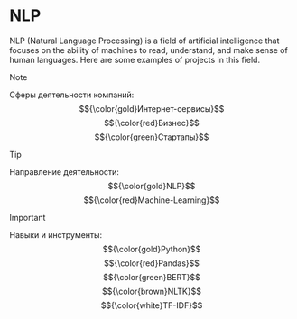 # NLP
NLP (Natural Language Processing) is a field of artificial intelligence that focuses on the ability of machines to read, understand, and make sense of human languages. Here are some examples of projects in this field.
> [!NOTE]  
> Сферы деятельности компаний: $${\color{gold}Интернет-сервисы}$$ $${\color{red}Бизнес}$$ $${\color{green}Стартапы}$$

> [!TIP]
> Направление деятельности: $${\color{gold}NLP}$$ $${\color{red}Machine-Learning}$$

> [!IMPORTANT]  
> Навыки и инструменты: $${\color{gold}Python}$$ $${\color{red}Pandas}$$ $${\color{green}BERT}$$ $${\color{brown}NLTK}$$ $${\color{white}TF-IDF}$$ 
